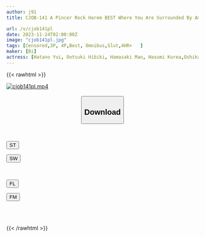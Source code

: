 ```yaml
---
author: j91
title: CJOB-141 A Pincer Rock Harem BEST Where You Are Surrounded By Amazingly Technical Beauties And Have Your Nipples, Dicks, And Balls All Touched At The Same Time And Made To Ejaculate Over And Over Again.

url: /v/cjob141pl
date: 2023-11-24T02:00:00Z
image: "cjob141pl.jpg"
tags: [Censored,3P, 4P,Best, Omnibus,Slut,4HR+	 ]
maker: [Bi]
actress: [Hatano Yui, Ootsuki Hibiki, Hamasaki Mao, Hasumi Kurea,Oshikawa Yuuri, Hatsukawa Minami, Fukada Eimi ,Nagano Ichika, Matsumoto Ichika ,REMI  ]
---
```



{{< rawhtml >}}

<div class="video" data-videoid="aPlbZvZWZouJB3">
    <a href="javascript:;">
        <img src="/v/cjob141pl/cjob141pl.jpg" width="WIDTH" height="HEIGHT" alt="cjob141pl.mp4" loading="lazy">
    </a>
</div>

<script type="text/javascript" src="https://j91.asia/asset/on-demand-st.js"></script>

<br>
  <link rel="stylesheet" href="https://j91.asia/asset/bs5.css">
  
  <center>
  <button class="btn btn-primary" type="button" data-bs-toggle="collapse" data-bs-target=".multi-collapse" aria-expanded="false" aria-controls="multiCollapseExample1 multiCollapseExample2"><h2>Download</h2></button></center>
</p>
<div class="row">
  <div class="col">
    <div class="collapse multi-collapse" id="multiCollapseExample1">
      <div class="card card-body">
	      	      <br>
<div class="buttons">  
<p><a href="https://streamtape.to/v/aPlbZvZWZouJB3" target="_blank"><button class="btn-hover color-3"><i class="fa fa-download"></i> ST</button></a></p>
<p><a href="https://flaswish.com/93ql9zx81tny" target="_blank"><button class="btn-hover color-2"><i class="fa fa-download"></i> SW</button></a></p></div>
    </div>
  </div>
</div>
  <div class="col">
    <div class="collapse multi-collapse" id="multiCollapseExample2">
      <div class="card card-body">
	      <br>
<div class="buttons">
<p><a href="javascript:;" target="_blank"><button class="btn-hover color-9"><i class="fa fa-download"></i> FL</button></a></p>
<p><a href="https://filemoon.sx/d/cppsbq6b96gg" target="_blank"><button class="btn-hover color-8"><i class="fa fa-download"></i> FM</button></a></p></div>
<br><br>
      </div>
    </div>
  </div>
</div>

{{< /rawhtml >}}
